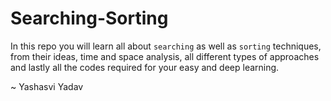 # Searching-Sorting
In this repo you will learn all about `searching` as well as `sorting` techniques, from their ideas, time and space analysis, all different types of approaches and lastly all the codes required for your easy and deep learning.

~ Yashasvi Yadav 
